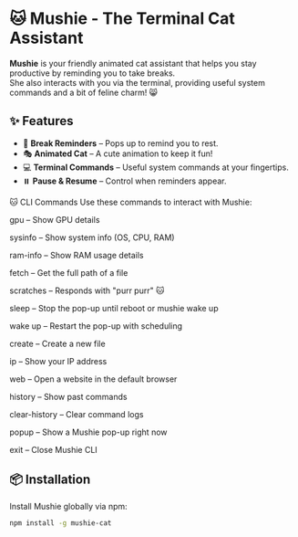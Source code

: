 # 🐱 Mushie - The Terminal Cat Assistant  

**Mushie** is your friendly animated cat assistant that helps you stay productive by reminding you to take breaks.  
She also interacts with you via the terminal, providing useful system commands and a bit of feline charm! 😸  

## ✨ Features  
- 🐾 **Break Reminders** – Pops up to remind you to rest.  
- 🎭 **Animated Cat** – A cute animation to keep it fun!  
- 💻 **Terminal Commands** – Useful system commands at your fingertips.  
- ⏸️ **Pause & Resume** – Control when reminders appear.

🐱 CLI Commands
Use these commands to interact with Mushie:

gpu – Show GPU details

sysinfo – Show system info (OS, CPU, RAM)

ram-info – Show RAM usage details

fetch <file> – Get the full path of a file

scratches – Responds with "purr purr" 🐱

sleep – Stop the pop-up until reboot or mushie wake up

wake up – Restart the pop-up with scheduling

create <file> – Create a new file

ip – Show your IP address

web <url> – Open a website in the default browser

history – Show past commands

clear-history – Clear command logs

popup – Show a Mushie pop-up right now

exit – Close Mushie CLI


## 📦 Installation  
Install Mushie globally via npm:  
```sh
npm install -g mushie-cat


